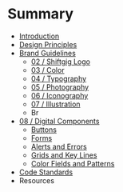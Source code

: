 # Summary

* [Introduction](README.md)
* [Design Principles](01__design_principles.md)
* [Brand Guidelines](brand_guides.md)
   * [02 / Shiftgig Logo](02__shiftgig_logo.md)
   * [03 / Color](03__color.md)
   * [04 / Typography](04__typography.md)
   * [05 / Photography](05__photography.md)
   * [06 / Iconography](06__iconography.md)
   * [07 / Illustration](07__illustration.md)
   * Br
* [08 / Digital Components](08__digital_components.md)
   * [Buttons](buttons.md)
   * [Forms](forms.md)
   * [Alerts and Errors](alerts_and_errors.md)
   * [Grids and Key Lines](grids_and_key_lines.md)
   * [Color Fields and Patterns](color_fields_and_patterns.md)
* [Code Standards](code_standards.md)
* Resources

